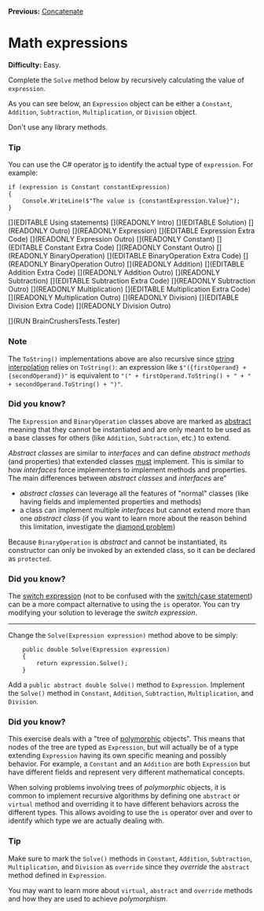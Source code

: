 ﻿**Previous:** [Concatenate](recursion-concatenate)

# Math expressions

**Difficulty:** Easy.

Complete the `Solve` method below by recursively calculating the value of `expression`.

As you can see below, an `Expression` object can be either a `Constant`, `Addition`, `Subtraction`, `Multiplication`, or `Division` object.

Don't use any library methods.

### Tip

You can use the C# operator [is](https://docs.microsoft.com/en-us/dotnet/csharp/language-reference/operators/is) to identify the actual type of `expression`. For example:
```
if (expression is Constant constantExpression)
{
    Console.WriteLine($"The value is {constantExpression.Value}");
}
```

[](EDITABLE Using statements)
[](READONLY Intro)
[](EDITABLE Solution)
[](READONLY Outro)
[](READONLY Expression)
[](EDITABLE Expression Extra Code)
[](READONLY Expression Outro)
[](READONLY Constant)
[](EDITABLE Constant Extra Code)
[](READONLY Constant Outro)
[](READONLY BinaryOperation)
[](EDITABLE BinaryOperation Extra Code)
[](READONLY BinaryOperation Outro)
[](READONLY Addition)
[](EDITABLE Addition Extra Code)
[](READONLY Addition Outro)
[](READONLY Subtraction)
[](EDITABLE Subtraction Extra Code)
[](READONLY Subtraction Outro)
[](READONLY Multiplication)
[](EDITABLE Multiplication Extra Code)
[](READONLY Multiplication Outro)
[](READONLY Division)
[](EDITABLE Division Extra Code)
[](READONLY Division Outro)

[](RUN BrainCrushersTests.Tester)

### Note

The `ToString()` implementations above are also recursive since [string interpolation](https://docs.microsoft.com/en-us/dotnet/csharp/language-reference/tokens/interpolated) relies on `ToString()`: an expression like `$"({firstOperand} + {secondOperand})"` is equivalent to `"(" + firstOperand.ToString() + " + " + secondOperand.ToString() + ")"`.

### Did you know?

The `Expression` and `BinaryOperation` classes above are marked as [abstract](https://docs.microsoft.com/en-us/dotnet/csharp/language-reference/keywords/abstract) meaning that they cannot be instantiated and are only meant to be used as a base classes for others (like `Addition`, `Subtraction`, etc.) to extend.

*Abstract classes* are similar to *interfaces* and can define *abstract methods* (and properties) that extended classes <u>must</u> implement. This is similar to how *interfaces* force implementers to implement methods and properties. The main differences between *abstract classes* and *interfaces* are"
- *abstract classes* can leverage all the features of "normal" classes (like having fields and implemented properties and methods)
- a class can implement multiple *interfaces* but cannot extend more than one *abstract class* (if you want to learn more about the reason behind this limitation, investigate the [diamond problem](https://en.wikipedia.org/wiki/Multiple_inheritance#The_diamond_problem))

Because `BinaryOperation` is *abstract* and cannot be instantiated, its constructor can only be invoked by an extended class, so it can be declared as `protected`.

### Did you know?

The [switch expression](https://docs.microsoft.com/en-us/dotnet/csharp/language-reference/operators/switch-expression) (not to be confused with the [switch/case statement](https://docs.microsoft.com/en-us/dotnet/csharp/language-reference/statements/selection-statements#the-switch-statement)) can be a more compact alternative to using the `is` operator. You can try modifying your solution to leverage the *switch expression*.

---

Change the `Solve(Expression expression)` method above to be simply:
```
    public double Solve(Expression expression)
    {
        return expression.Solve();
    }
```

Add a `public abstract double Solve()` method to `Expression`. Implement the `Solve()` method in `Constant`, `Addition`, `Subtraction`, `Multiplication`, and `Division`.

### Did you know?

This exercise deals with a "tree of [polymorphic](https://docs.microsoft.com/en-us/dotnet/csharp/fundamentals/object-oriented/polymorphism) objects". This means that nodes of the tree are typed as `Expression`, but will actually be of a type extending `Expression` having its own specific meaning and possibly behavior. For example, a `Constant` and an `Addition` are both `Expression` but have different fields and represent very different mathematical concepts.

When solving problems involving trees of *polymorphic* objects, it is common to implement recursive algorithms by defining one `abstract` or `virtual` method and overriding it to have different behaviors across the different types. This allows avoiding to use the `is` operator over and over to identify which type we are actually dealing with.

### Tip

Make sure to mark the `Solve()` methods in `Constant`, `Addition`, `Subtraction`, `Multiplication`, and `Division` as `override` since they *override* the `abstract` method defined in `Expression`.

You may want to learn more about `virtual`, `abstract` and `override` methods and how they are used to achieve *polymorphism*.